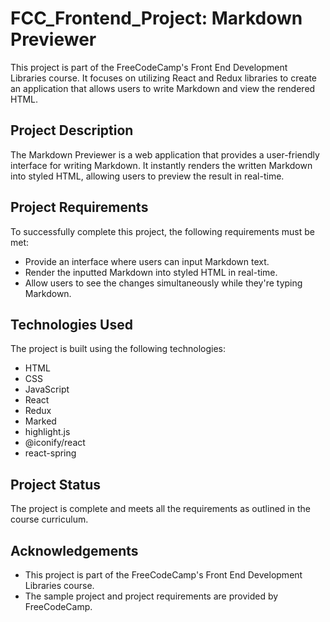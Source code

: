 
# FCC_Frontend_Project: Markdown Previewer

This project is part of the FreeCodeCamp's Front End Development Libraries course. It focuses on utilizing React and Redux libraries to create an application that allows users to write Markdown and view the rendered HTML.

## Project Description

The Markdown Previewer is a web application that provides a user-friendly interface for writing Markdown. It instantly renders the written Markdown into styled HTML, allowing users to preview the result in real-time.

## Project Requirements

To successfully complete this project, the following requirements must be met:

- Provide an interface where users can input Markdown text.
- Render the inputted Markdown into styled HTML in real-time.
- Allow users to see the changes simultaneously while they're typing Markdown.

## Technologies Used

The project is built using the following technologies:

- HTML
- CSS
- JavaScript
- React
- Redux
- Marked
- highlight.js
- @iconify/react
- react-spring

## Project Status

The project is complete and meets all the requirements as outlined in the course curriculum.

## Acknowledgements

- This project is part of the FreeCodeCamp's Front End Development Libraries course.
- The sample project and project requirements are provided by FreeCodeCamp.
